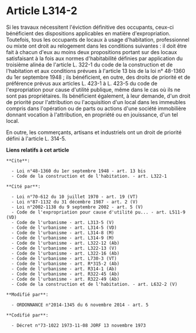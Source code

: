 # Article L314-2

Si les travaux nécessitent l'éviction définitive des occupants, ceux-ci bénéficient des dispositions applicables en matière
d'expropriation. Toutefois, tous les occupants de locaux à usage d'habitation, professionnel ou mixte ont droit au relogement
dans les conditions suivantes : il doit être fait à chacun d'eux au moins deux propositions portant sur des locaux
satisfaisant à la fois aux normes d'habitabilité définies par application du troisième alinéa de l'article L. 322-1 du code
de la construction et de l'habitation et aux conditions prévues à l'article 13 bis de la loi n° 48-1360 du 1er septembre
1948 ; ils bénéficient, en outre, des droits de priorité et de préférence prévus aux articles L. 423-1 à L. 423-5 du code de
l'expropriation pour cause d'utilité publique, même dans le cas où ils ne sont pas propriétaires. Ils bénéficient également,
à leur demande, d'un droit de priorité pour l'attribution ou l'acquisition d'un local dans les immeubles compris dans
l'opération ou de parts ou actions d'une société immobilière donnant vocation à l'attribution, en propriété ou en jouissance,
d'un tel local. 

En outre, les commerçants, artisans et industriels ont un droit de priorité défini à l'article L. 314-5.

**Liens relatifs à cet article**

	**Cite**:

	  - Loi n°48-1360 du 1er septembre 1948 - art. 13 bis
	  - Code de la construction et de l'habitation. - art. L322-1

	**Cité par**:

	  - Loi n°70-612 du 10 juillet 1970 - art. 19 (VT)
	  - Loi n°87-1132 du 31 décembre 1987 - art. 2 (V)
	  - Loi n°2002-1138 du 9 septembre 2002 - art. 5 (V)
	  - Code de l'expropriation pour cause d'utilité pu... - art. L511-9 (VD)
	  - Code de l'urbanisme - art. L313-5 (V)
	  - Code de l'urbanisme - art. L314-5 (VD)
	  - Code de l'urbanisme - art. L314-8 (M)
	  - Code de l'urbanisme - art. L314-9 (M)
	  - Code de l'urbanisme - art. L322-12 (Ab)
	  - Code de l'urbanisme - art. L322-13 (V)
	  - Code de l'urbanisme - art. L322-16 (Ab)
	  - Code de l'urbanisme - art. L730-3 (VT)
	  - Code de l'urbanisme - art. R*315-2 (Ab)
	  - Code de l'urbanisme - art. R314-1 (Ab)
	  - Code de l'urbanisme - art. R322-45 (Ab)
	  - Code de l'urbanisme - art. R322-49 (Ab)
	  - Code de la construction et de l'habitation. - art. L632-2 (V)

	**Modifié par**:

	  - ORDONNANCE n°2014-1345 du 6 novembre 2014 - art. 5

	**Codifié par**:

	  - Décret n°73-1022 1973-11-08 JORF 13 novembre 1973
